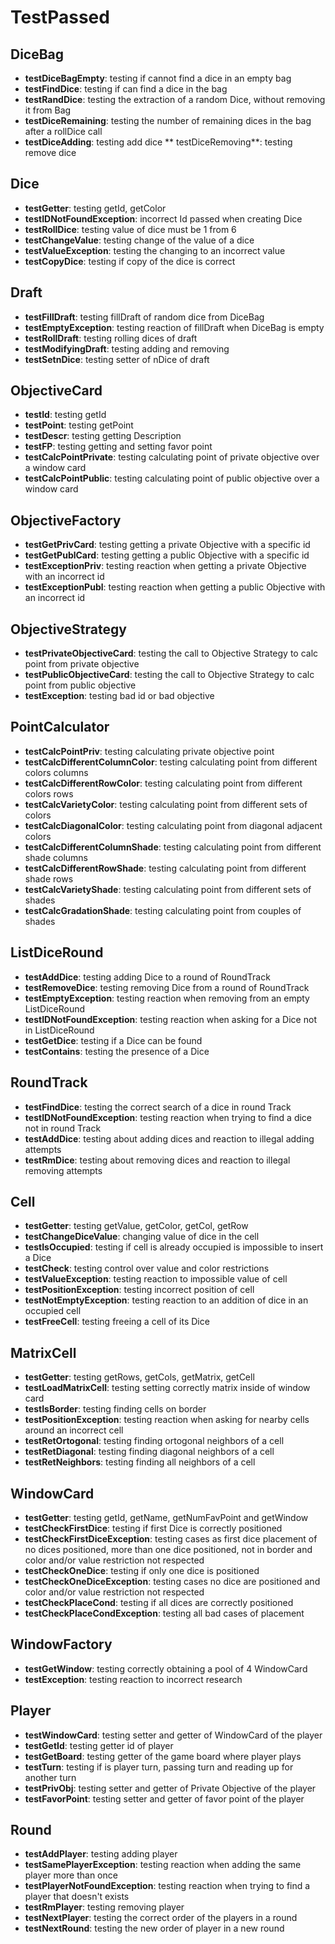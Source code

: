 # TestPassed

## DiceBag 
* **testDiceBagEmpty**: testing if cannot find a dice in an empty bag
* **testFindDice**: testing if can find a dice in the bag
* **testRandDice**: testing the extraction of a random Dice, without removing it from Bag
* **testDiceRemaining**: testing the number of remaining dices in the bag after a rollDice call
* **testDiceAdding**: testing add dice
** testDiceRemoving**: testing remove dice

## Dice 
* **testGetter**: testing getId, getColor
* **testIDNotFoundException**: incorrect Id passed when creating Dice
* **testRollDice**: testing value of dice must be 1 from 6
* **testChangeValue**: testing change of the value of a dice
* **testValueException**: testing the changing to an incorrect value
* **testCopyDice**: testing if copy of the dice is correct

## Draft 
* **testFillDraft**: testing fillDraft of random dice from DiceBag
* **testEmptyException**: testing reaction of fillDraft when DiceBag is empty
* **testRollDraft**: testing rolling dices of draft
* **testModifyingDraft**: testing adding and removing
* **testSetnDice**: testing setter of nDice of draft

## ObjectiveCard 
* **testId**: testing getId
* **testPoint**: testing getPoint
* **testDescr**: testing getting Description
* **testFP**: testing getting and setting favor point
* **testCalcPointPrivate**: testing calculating point of private objective over a window card
* **testCalcPointPublic**: testing calculating point of public objective over a window card

## ObjectiveFactory
* **testGetPrivCard**: testing getting a private Objective with a specific id
* **testGetPublCard**: testing getting a public Objective with a specific id
* **testExceptionPriv**: testing reaction when getting a private Objective with an incorrect id
* **testExceptionPubl**: testing reaction when getting a public Objective with an incorrect id

## ObjectiveStrategy
* **testPrivateObjectiveCard**: testing the call to Objective Strategy to calc point from private objective
* **testPublicObjectiveCard**: testing the call to Objective Strategy to calc point from public objective
* **testException**: testing bad id or bad objective

## PointCalculator
* **testCalcPointPriv**: testing calculating private objective point
* **testCalcDifferentColumnColor**: testing calculating point from different colors columns
* **testCalcDifferentRowColor**: testing calculating point from different colors rows
* **testCalcVarietyColor**: testing calculating point from different sets of colors
* **testCalcDiagonalColor**: testing calculating point from diagonal adjacent colors
* **testCalcDifferentColumnShade**: testing calculating point from different shade columns
* **testCalcDifferentRowShade**: testing calculating point from different shade rows
* **testCalcVarietyShade**: testing calculating point from different sets of shades
* **testCalcGradationShade**: testing calculating point from couples of shades

## ListDiceRound
* **testAddDice**: testing adding Dice to a round of RoundTrack
* **testRemoveDice**: testing removing Dice from a round of RoundTrack
* **testEmptyException**: testing reaction when removing from an empty ListDiceRound
* **testIDNotFoundException**: testing reaction when asking for a Dice not in ListDiceRound
* **testGetDice**: testing if a Dice can be found
* **testContains**: testing the presence of a Dice

## RoundTrack 
* **testFindDice**: testing the correct search of a dice in round Track
* **testIDNotFoundException**: testing reaction when trying to find a dice not in round Track
* **testAddDice**: testing about adding dices and reaction to illegal adding attempts
* **testRmDice**: testing about removing dices and reaction to illegal removing attempts

## Cell
* **testGetter**: testing getValue, getColor, getCol, getRow
* **testChangeDiceValue**: changing value of dice in the cell
* **testIsOccupied**: testing if cell is already occupied is impossible to insert a Dice
* **testCheck**: testing control over value and color restrictions
* **testValueException**: testing reaction to impossible value of cell
* **testPositionException**: testing incorrect position of cell
* **testNotEmptyException**: testing reaction to an addition of dice in an occupied cell
* **testFreeCell**: testing freeing a cell of its Dice

## MatrixCell
* **testGetter**: testing getRows, getCols, getMatrix, getCell
* **testLoadMatrixCell**: testing setting correctly matrix inside of window card
* **testIsBorder**: testing finding cells on border
* **testPositionException**: testing reaction when asking for nearby cells around an incorrect cell
* **testRetOrtogonal**: testing finding ortogonal neighbors of a cell
* **testRetDiagonal**: testing finding diagonal neighbors of a cell
* **testRetNeighbors**: testing finding all neighbors of a cell

## WindowCard
* **testGetter**: testing getId, getName, getNumFavPoint and getWindow
* **testCheckFirstDice**: testing if first Dice is correctly positioned
* **testCheckFirstDiceException**: testing cases as first dice placement of no dices positioned, more than one dice positioned,
                                   not in border and color and/or value restriction not respected
* **testCheckOneDice**: testing if only one dice is positioned
* **testCheckOneDiceException**: testing cases no dice are positioned and color and/or value restriction not respected
* **testCheckPlaceCond**: testing if all dices are correctly positioned
* **testCheckPlaceCondException**: testing all bad cases of placement


## WindowFactory 
* **testGetWindow**: testing correctly obtaining a pool of 4 WindowCard
* **testException**: testing reaction to incorrect research

## Player
* **testWindowCard**: testing setter and getter of WindowCard of the player
* **testGetId**: testing getter id of player
* **testGetBoard**: testing getter of the game board where player plays
* **testTurn**: testing if is player turn, passing turn and reading up for another turn
* **testPrivObj**: testing setter and getter of Private Objective of the player
* **testFavorPoint**: testing setter and getter of favor point of the player

## Round
* **testAddPlayer**: testing adding player
* **testSamePlayerException**: testing reaction when adding the same player more than once
* **testPlayerNotFoundException**: testing reaction when trying to find a player that doesn't exists
* **testRmPlayer**: testing removing player
* **testNextPlayer**: testing the correct order of the players in a round
* **testNextRound**: testing the new order of player in a new round
